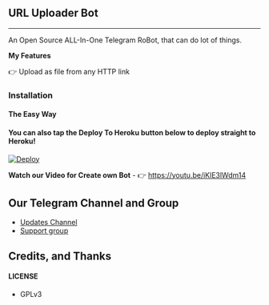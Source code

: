 ## URL Uploader Bot
---

An Open Source ALL-In-One Telegram RoBot, that can do lot of things.

**My Features**

👉 Upload as file from any HTTP link

### Installation

#### The Easy Way

#### You can also tap the Deploy To Heroku button below to deploy straight to Heroku!

[![Deploy](https://www.herokucdn.com/deploy/button.svg)](https://heroku.com/deploy?template=https://github.com/_/tree/master)

**Watch our Video for Create own Bot** - 👉 https://youtu.be/iKlE3lWdm14

## Our Telegram Channel and Group

* [Updates Channel](https://t.me/NT_BOT_CHANNEL)
* [Support group](https://t.me/Ntbotgroup)

## Credits, and Thanks

#### LICENSE
- GPLv3
